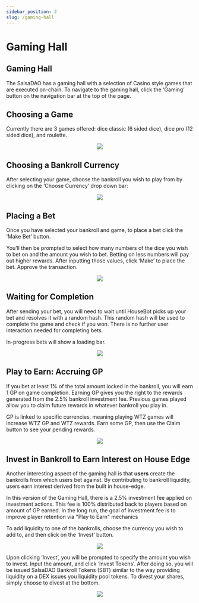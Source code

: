 ```yaml
---
sidebar_position: 2
slug: /gaming-hall
---
```


# Gaming Hall

## Gaming Hall

The SalsaDAO has a gaming hall with a selection of Casino style games that are executed on-chain. To navigate to the gaming hall, click the ‘Gaming’ button on the navigation bar at the top of the page.

## Choosing a Game

Currently there are 3 games offered: dice classic (6 sided dice), dice pro (12 sided dice), and roulette.

<p align="center"><img src="/img/sdao-games.jpg" /></p>

## Choosing a Bankroll Currency

After selecting your game, choose the bankroll you wish to play from by clicking on the ‘Choose Currency’ drop down bar:

<p align="center"><img src="/img/sdao-currency.jpg" /></p>

## Placing a Bet

Once you have selected your bankroll and game, to place a bet click the ‘Make Bet’ button.

You’ll then be prompted to select how many numbers of the dice you wish to bet on and the amount you wish to bet. Betting on less numbers will pay out higher rewards. After inputting those values, click ‘Make’ to place the bet. Approve the transaction.

<p align="center"><img src="/img/sdao-bet.jpg" /></p>

## Waiting for Completion

After sending your bet, you will need to wait until HouseBot picks up your bet and resolves it with a random hash. This random hash will be used to complete the game and check if you won. There is no further user interaction needed for completing bets.

In-progress bets will show a loading bar.

<p align="center"><img src="/img/sdao-bet-progress.jpg" /></p>

## Play to Earn: Accruing GP

If you bet at least 1% of the total amount locked in the bankroll, you will earn 1 GP on game completion. Earning GP gives you the right to the rewards generated from the 2.5% bankroll investment fee. Previous games played allow you to claim future rewards in whatever bankroll you play in. 

GP is linked to specific currencies, meaning playing WTZ games will increase WTZ GP and WTZ rewards. Earn some GP, then use the Claim button to see your pending rewards. 

<p align="center"><img src="/img/sdao-gp.jpg" /></p>

## Invest in Bankroll to Earn Interest on House Edge

Another interesting aspect of the gaming hall is that **users** create the bankrolls from which users bet against. By contributing to bankroll liquidity, users earn interest derived from the built in house-edge. 

In this version of the Gaming Hall, there is a 2.5% investment fee applied on investment actions. This fee is 100% distributed back to players based on amount of GP earned. In the long run, the goal of investment fee is to improve player retention via "Play to Earn" mechanics 

To add liquidity to one of the bankrolls, choose the currency you wish to add to, and then click on the ‘Invest’ button.

<p align="center"><img src="/img/sdao-invest.jpg" /></p>

Upon clicking ‘Invest’, you will be prompted to specify the amount you wish to invest. Input the amount, and click ‘Invest Tokens’. After doing so, you will be issued SalsaDAO Bankroll Tokens (SBT) similar to the way providing liquidity on a DEX issues you liquidity pool tokens. To divest your shares, simply choose to divest at the bottom.

<p align="center"><img src="/img/sdao-divest.jpg" /></p>
